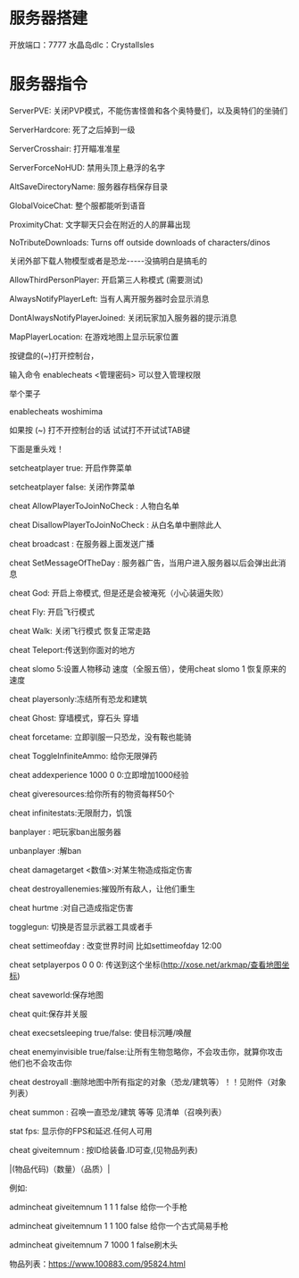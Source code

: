 # 服务器搭建
开放端口：7777
水晶岛dlc：CrystalIsles 

# 服务器指令
ServerPVE: 关闭PVP模式，不能伤害怪兽和各个奥特曼们，以及奥特们的坐骑们

ServerHardcore: 死了之后掉到一级

ServerCrosshair: 打开瞄准准星

ServerForceNoHUD: 禁用头顶上悬浮的名字

AltSaveDirectoryName: 服务器存档保存目录

GlobalVoiceChat: 整个服都能听到语音

ProximityChat: 文字聊天只会在附近的人的屏幕出现

NoTributeDownloads: Turns off outside downloads of characters/dinos

关闭外部下载人物模型或者是恐龙-----没搞明白是搞毛的

AllowThirdPersonPlayer: 开启第三人称模式 (需要测试)

AlwaysNotifyPlayerLeft: 当有人离开服务器时会显示消息

DontAlwaysNotifyPlayerJoined: 关闭玩家加入服务器的提示消息

MapPlayerLocation: 在游戏地图上显示玩家位置

按键盘的(~)打开控制台，

输入命令 enablecheats <管理密码> 可以登入管理权限

举个栗子

enablecheats woshimima

如果按 (~) 打不开控制台的话 试试打不开试试TAB键

下面是重头戏！

setcheatplayer true: 开启作弊菜单

setcheatplayer false: 关闭作弊菜单

cheat AllowPlayerToJoinNoCheck : 人物白名单

cheat DisallowPlayerToJoinNoCheck : 从白名单中删除此人

cheat broadcast : 在服务器上面发送广播

cheat SetMessageOfTheDay : 服务器广告，当用户进入服务器以后会弹出此消息

cheat God: 开启上帝模式, 但是还是会被淹死（小心装逼失败）

cheat Fly: 开启飞行模式

cheat Walk: 关闭飞行模式 恢复正常走路

cheat Teleport:传送到你面对的地方

cheat slomo 5:设置人物移动 速度（全服五倍），使用cheat slomo 1 恢复原来的速度

cheat playersonly:冻结所有恐龙和建筑

cheat Ghost: 穿墙模式，穿石头 穿墙

cheat forcetame: 立即驯服一只恐龙，没有鞍也能骑

cheat ToggleInfiniteAmmo: 给你无限弹药

cheat addexperience 1000 0 0:立即增加1000经验

cheat giveresources:给你所有的物资每样50个

cheat infinitestats:无限耐力，饥饿

banplayer : 吧玩家ban出服务器

unbanplayer :解ban

cheat damagetarget <数值>:对某生物造成指定伤害

cheat destroyallenemies:摧毁所有敌人，让他们重生

cheat hurtme :对自己造成指定伤害

togglegun: 切换是否显示武器工具或者手

cheat settimeofday : 改变世界时间 比如settimeofday 12:00

cheat setplayerpos 0 0 0: 传送到这个坐标(http://xose.net/arkmap/查看地图坐标)

cheat saveworld:保存地图

cheat quit:保存并关服

cheat execsetsleeping true/false: 使目标沉睡/唤醒

cheat enemyinvisible true/false:让所有生物忽略你，不会攻击你，就算你攻击他们也不会攻击你

cheat destroyall :删除地图中所有指定的对象（恐龙/建筑等）！！见附件（对象列表）

cheat summon : 召唤一直恐龙/建筑 等等 见清单（召唤列表）

stat fps: 显示你的FPS和延迟.任何人可用

cheat giveitemnum : 按ID给装备.ID可查,(见物品列表)

|(物品代码)（数量）（品质）|

例如:

admincheat giveitemnum 1 1 1 false 给你一个手枪

admincheat giveitemnum 1 1 100 false 给你一个古式简易手枪

admincheat giveitemnum 7 1000 1 false刷木头

物品列表：https://www.100883.com/95824.html